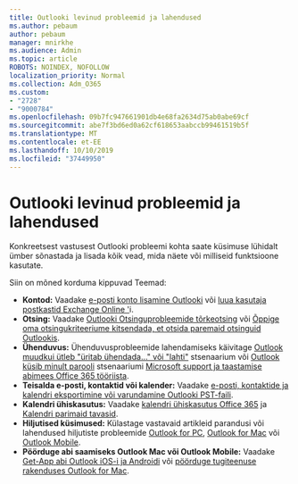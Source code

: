 ```yaml
---
title: Outlooki levinud probleemid ja lahendused
ms.author: pebaum
author: pebaum
manager: mnirkhe
ms.audience: Admin
ms.topic: article
ROBOTS: NOINDEX, NOFOLLOW
localization_priority: Normal
ms.collection: Adm_O365
ms.custom:
- "2728"
- "9000784"
ms.openlocfilehash: 09b7fc947661901db4e68fa2634d75ab0abe69cf
ms.sourcegitcommit: abe7f3bd6ed0a62cf618653aabccb99461519b5f
ms.translationtype: MT
ms.contentlocale: et-EE
ms.lasthandoff: 10/10/2019
ms.locfileid: "37449950"
---
```

# <a name="outlook-common-issues-and-resolutions"></a>Outlooki levinud probleemid ja lahendused

Konkreetsest vastusest Outlooki probleemi kohta saate küsimuse lühidalt ümber sõnastada ja lisada kõik vead, mida näete või milliseid funktsioone kasutate.

Siin on mõned korduma kippuvad Teemad:

- **Kontod:** Vaadake [e-posti konto lisamine Outlooki](https://support.office.com/article/6e27792a-9267-4aa4-8bb6-c84ef146101b) või [luua kasutaja postkastid Exchange Online '](https://docs.microsoft.com/Exchange/recipients-in-exchange-online/create-user-mailboxes)i.
- **Otsing:** Vaadake [Outlooki Otsinguprobleemide tõrkeotsing](https://support.office.com/article/2556b11f-f4d8-46be-b0a7-de33a3f4f066) või [Õppige oma otsingukriteeriume kitsendada, et otsida paremaid otsinguid Outlookis](https://support.office.com/article/D824D1E9-A255-4C8A-8553-276FB895A8DA).
- **Ühenduvus:** Ühenduvusprobleemide lahendamiseks käivitage [Outlook muudkui ütleb "üritab ühendada..." või "lahti"](https://aka.ms/SaRA-OutlookDisconnect) stsenaarium või [Outlook küsib minult parooli](https://aka.ms/SaRA-OutlookPwdPrompt) stsenaariumi [Microsoft support ja taastamise abimees Office 365 tööriista](https://diagnostics.outlook.com/#/).
- **Teisalda e-posti, kontaktid või kalender:** Vaadake [e-posti, kontaktide ja kalendri eksportimine või varundamine Outlooki PST-faili](https://support.office.com/article/14252b52-3075-4e9b-be4e-ff9ef1068f91).
- **Kalendri ühiskasutus:** Vaadake [kalendri ühiskasutus Office 365](https://support.office.com/article/b576ecc3-0945-4d75-85f1-5efafb8a37b4) ja [Kalendri parimaid tavasid](https://support.office.com/article/D93F72D3-2361-4E0D-8D6A-5C4939C17F39).
- **Hiljutised küsimused:** Külastage vastavaid artikleid parandusi või lahendused hiljutiste probleemide [Outlook for PC](https://support.office.com/article/ecf61305-f84f-4e13-bb73-95a214ac1230), [Outlook for Mac](https://support.office.com/article/54afa5e3-db38-422a-9d94-3b55330ded8e) või [Outlook Mobile](https://support.office.com/article/a264ef01-9c88-48fb-9285-7017e4f31f02).
- **Pöörduge abi saamiseks Outlook Mac või Outlook Mobile:** Vaadake [Get-App abi Outlook iOS-i ja Androidi](https://support.office.com/article/218a22d1-9fa5-4889-b689-de1c63493243) või [pöörduge tugiteenuse rakenduses Outlook for Mac](https://support.office.com/article/d0410177-8e65-4487-93f7-206a3a3d71a8).